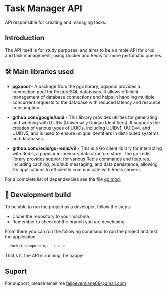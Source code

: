 # Task Manager API
API responsible for creating and managing tasks.

## Introduction

The API itself is for study purposes, and aims to be a simple API for crud and task management, using Docker and Redis for more perfomatic queries.

## 🛠 Main libraries used

- **pgxpool** - A package from the pgx library, pgxpool provides a connection pool for PostgreSQL databases. It allows efficient management of database connections and helps in handling multiple concurrent requests to the database with reduced latency and resource consumption.

- **github.com/google/uuid** - This library provides utilities for generating and working with UUIDs (Universally Unique Identifiers). It supports the creation of various types of UUIDs, including UUIDv1, UUIDv4, and UUIDv5, and is used to ensure unique identifiers in distributed systems and databases.

- **github.com/redis/go-redis/v9** - This is a Go client library for interacting with Redis, a popular in-memory data structure store. The go-redis library provides support for various Redis commands and features, including caching, pub/sub messaging, and data persistence, allowing Go applications to efficiently communicate with Redis servers.

For a complete list of dependencies see the file [go.mod](https://github.com/felipeversiane/task-api/blob/main/go.mod).


## 🚀 Development build

To be able to run the project as a developer, follow the steps:

 - Clone the repository to your machine.
 - Remember to checkout the branch you are developing.

From there you can run the following command to run the project and test the application

```bash
  docker-compose up --build
```

That's it, the API is running, be happy!

## Suport

For support, please email me [felipeversiane09@gmail.com](mailto:felipeversiane09@gmail.com)

